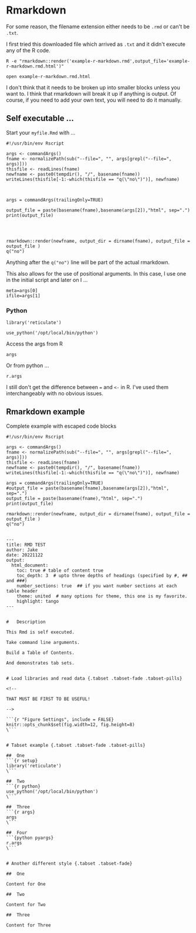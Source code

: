 
#	Rmarkdown



For some reason, the filename extension either needs to be `.rmd` or can't be `.txt`. 

I first tried this downloaded file which arrived as `.txt` and it didn't execute any of the R code.


```
R -e "rmarkdown::render('example-r-markdown.rmd',output_file='example-r-markdown.rmd.html')"

open example-r-markdown.rmd.html 
```



I don't think that it needs to be broken up into smaller blocks unless you want to.
I think that rmarkdown will break it up if anything is output.
Of course, if you need to add your own text, you will need to do it manually.



##	Self executable ...


Start your `myfile.Rmd` with ...

```
#!/usr/bin/env Rscript

args <- commandArgs()
fname <- normalizePath(sub("--file=", "", args[grepl("--file=", args)]))
thisfile <- readLines(fname)
newfname <- paste0(tempdir(), "/", basename(fname))
writeLines(thisfile[-1:-which(thisfile == "q(\"no\")")], newfname)



args = commandArgs(trailingOnly=TRUE)

output_file = paste(basename(fname),basename(args[2]),"html", sep=".")
print(output_file)




rmarkdown::render(newfname, output_dir = dirname(fname), output_file = output_file )
q("no")
```

Anything after the `q("no")` line will be part of the actual rmarkdown.

This also allows for the use of positional arguments. 
In this case, I use one in the initial script and later on I ...

```{r}
meta=args[0]
ifile=args[1]
```


###	Python




```{r setup}
library('reticulate')
```

```{r python}
use_python('/opt/local/bin/python')
```

Access the args from R

```{r args}
args
```

Or from python ...

```{python pyargs}
r.args
```







I still don't get the difference between `=` and `<-` in R. I've used them interchangeably with no obvious issues.



##	Rmarkdown example


Complete example with escaped code blocks


```
#!/usr/bin/env Rscript

args <- commandArgs()
fname <- normalizePath(sub("--file=", "", args[grepl("--file=", args)]))
thisfile <- readLines(fname)
newfname <- paste0(tempdir(), "/", basename(fname))
writeLines(thisfile[-1:-which(thisfile == "q(\"no\")")], newfname)

args = commandArgs(trailingOnly=TRUE)
#output_file = paste(basename(fname),basename(args[2]),"html", sep=".")
output_file = paste(basename(fname),"html", sep=".")
print(output_file)

rmarkdown::render(newfname, output_dir = dirname(fname), output_file = output_file )
q("no")


---
title: RMD TEST
author: Jake
date: 20221122
output: 
  html_document:
    toc: true # table of content true
    toc_depth: 3  # upto three depths of headings (specified by #, ## and ###)
    number_sections: true  ## if you want number sections at each table header
    theme: united  # many options for theme, this one is my favorite.
    highlight: tango
---


#	Description

This Rmd is self executed.

Take command line arguments.

Build a Table of Contents.

And demonstrates tab sets.


# Load libraries and read data {.tabset .tabset-fade .tabset-pills}

<!--

THAT MUST BE FIRST TO BE USEFUL!

-->

```{r "Figure Settings", include = FALSE}
knitr::opts_chunk$set(fig.width=12, fig.height=8) 
\```


# Tabset example {.tabset .tabset-fade .tabset-pills}

##	One
```{r setup}
library('reticulate')
\```

##	Two
```{r python}
use_python('/opt/local/bin/python')
\```

##	Three
```{r args}
args
\```

##	Four
```{python pyargs}
r.args
\```


# Another different style {.tabset .tabset-fade}

##	One

Content for One

##	Two

Content for Two

##	Three

Content for Three


```


